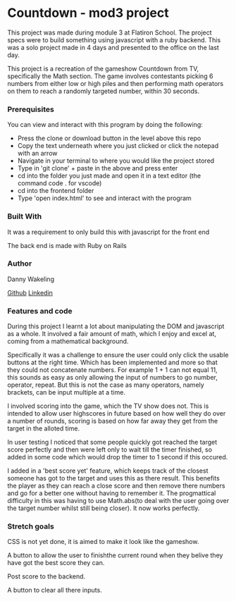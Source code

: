 <h1> Countdown - mod3 project </h1> 

<p> This project was made during module 3 at Flatiron School. The project specs were to build something using
javascript with a ruby backend. This was a solo project made in 4 days and presented to the office on the last day.</p>

<p> This project is a recreation of the gameshow Countdown from TV, specifically the Math section. The game involves contestants picking 6 numbers from either low or high piles and then performing math operators on them to reach a randomly targeted number, within 30 seconds. </p>

<h3> Prerequisites </h3> 

<p> You can view and interact with this program by doing the following: </p>
<ul>
  <li> Press the clone or download button in the level above this repo</li>
  <li> Copy the text underneath where you just clicked or click the notepad with an arrow</li>
  <li> Navigate in your terminal to where you would like the project stored</li>
  <li> Type in 'git clone' + paste in the above and press enter</li>
  <li> cd into the folder you just made and open it in a text editor (the command code . for vscode)</li>
  <li> cd into the frontend folder </li>
  <li> Type 'open index.html' to see and interact with the program </li> 
 </ul>

<h3> Built With </h3>

<p> It was a requirement to only build this with javascript for the front end </p>
<p> The back end is made with Ruby on Rails </p>

<h3> Author </h3>

<p> Danny Wakeling </p>
<a href="https://github.com/dwake5">Github</a>
<a href="https://www.linkedin.com/in/danny-wakeling1/">Linkedin</a>

<h3> Features and code </h3>

<p> During this project I learnt a lot about manipulating the DOM and javascript as a whole. It involved a fair amount of math, which I enjoy and excel at, coming from a mathematical background. </p> 
<p> Specifically it was a challenge to ensure the user could only click the usable buttons at the right time. Which has been implemented and more so that they could not concatenate numbers. For example 1 + 1 can not equal 11, this sounds as easy as only allowing the input of numbers to go number, operator, repeat. But this is not the case as many operators, namely brackets, can be input multiple at a time. <p> 
<p> I involved scoring into the game, which the TV show does not. This is intended to allow user highscores in future based on how well they do over a number of rounds, scoring is based on how far away they get from the target in the alloted time. </p>
<p> In user testing I noticed that some people quickly got reached the target score perfectly and then were left only to wait till the timer finished, so added in some code which would drop the timer to 1 second if this occured. </p>
<p> I added in a 'best score yet' feature, which keeps track of the closest someone has got to the target and uses this as there result. This benefits the player as they can reach a close score and then remove there numbers and go for a better one without having to remember it. The progmattical difficulty in this was having to use Math.abs(to deal with the user going over the target number whilst still being closer). It now works perfectly. </p> 

<h3> Stretch goals </h3>

<p> CSS is not yet done, it is aimed to make it look like the gameshow. </p>
<p> A button to allow the user to finishthe current round when they belive they have got the best score they can. <p>
<p> Post score to the backend. </p>
<p> A button to clear all there inputs. </p>
